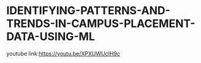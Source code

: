# IDENTIFYING-PATTERNS-AND-TRENDS-IN-CAMPUS-PLACEMENT-DATA-USING-ML
youtube link:https://youtu.be/XPXUWUcIH9c
